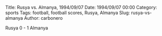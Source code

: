 Title: Rusya vs. Almanya, 1994/09/07
Date: 1994/09/07 00:00
Category: sports
Tags: football, football scores, Rusya, Almanya
Slug: rusya-vs-almanya
Author: carbonero


Rusya 0 - 1 Almanya
